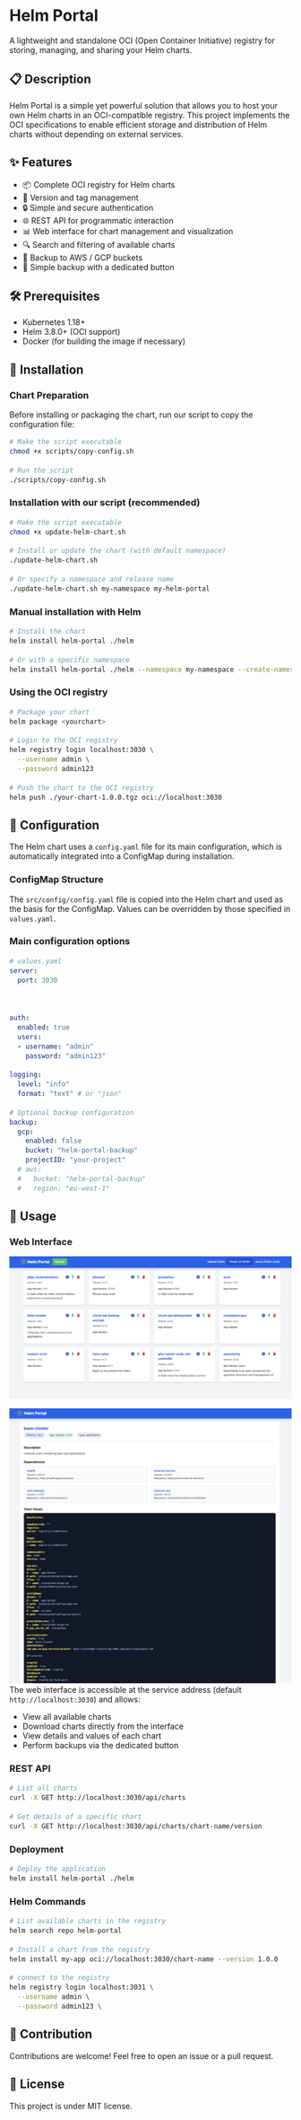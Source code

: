 # Helm Portal

A lightweight and standalone OCI (Open Container Initiative) registry for storing, managing, and sharing your Helm charts.

## 📋 Description

Helm Portal is a simple yet powerful solution that allows you to host your own Helm charts in an OCI-compatible registry. This project implements the OCI specifications to enable efficient storage and distribution of Helm charts without depending on external services.

## ✨ Features

- 📦 Complete OCI registry for Helm charts
- 🔄 Version and tag management
- 🔒 Simple and secure authentication
- 🌐 REST API for programmatic interaction
- 📊 Web interface for chart management and visualization
- 🔍 Search and filtering of available charts
- 💾 Backup to AWS / GCP buckets
- 🔄 Simple backup with a dedicated button

## 🛠️ Prerequisites

- Kubernetes 1.18+
- Helm 3.8.0+ (OCI support)
- Docker (for building the image if necessary)

## 🚀 Installation

### Chart Preparation

Before installing or packaging the chart, run our script to copy the configuration file:

```bash
# Make the script executable
chmod +x scripts/copy-config.sh

# Run the script
./scripts/copy-config.sh
```

### Installation with our script (recommended)

```bash
# Make the script executable
chmod +x update-helm-chart.sh

# Install or update the chart (with default namespace)
./update-helm-chart.sh

# Or specify a namespace and release name
./update-helm-chart.sh my-namespace my-helm-portal
```

### Manual installation with Helm

```bash
# Install the chart
helm install helm-portal ./helm

# Or with a specific namespace
helm install helm-portal ./helm --namespace my-namespace --create-namespace
```

### Using the OCI registry

```bash
# Package your chart
helm package <yourchart>

# Login to the OCI registry
helm registry login localhost:3030 \
  --username admin \
  --password admin123

# Push the chart to the OCI registry
helm push ./your-chart-1.0.0.tgz oci://localhost:3030
```

## 📝 Configuration

The Helm chart uses a `config.yaml` file for its main configuration, which is automatically integrated into a ConfigMap during installation.

### ConfigMap Structure

The `src/config/config.yaml` file is copied into the Helm chart and used as the basis for the ConfigMap. Values can be overridden by those specified in `values.yaml`.

### Main configuration options

```yaml
# values.yaml
server:
  port: 3030

 

auth:
  enabled: true
  users:
  - username: "admin"
    password: "admin123"

logging:
  level: "info"
  format: "text" # or "json"

# Optional backup configuration
backup:
  gcp:
    enabled: false
    bucket: "helm-portal-backup"
    projectID: "your-project"
  # aws:
  #   bucket: "helm-portal-backup"
  #   region: "eu-west-1"
```

## 🧩 Usage

### Web Interface

![alt text](assets/home.png)

![alt text](assets/detail.png)
The web interface is accessible at the service address (default `http://localhost:3030`) and allows:
- View all available charts
- Download charts directly from the interface
- View details and values of each chart
- Perform backups via the dedicated button

### REST API

```bash
# List all charts
curl -X GET http://localhost:3030/api/charts

# Get details of a specific chart
curl -X GET http://localhost:3030/api/charts/chart-name/version
```

### Deployment

```bash
# Deploy the application
helm install helm-portal ./helm
```

### Helm Commands

```bash
# List available charts in the registry
helm search repo helm-portal

# Install a chart from the registry
helm install my-app oci://localhost:3030/chart-name --version 1.0.0
 
# connect to the registry
helm registry login localhost:3031 \
  --username admin \
  --password admin123 \
```

## 🤝 Contribution

Contributions are welcome! Feel free to open an issue or a pull request.

## 📄 License

This project is under MIT license.